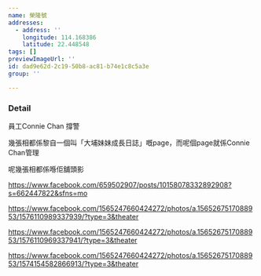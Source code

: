 ```yaml
---
name: 榮隆號
addresses:
  - address: ''
    longitude: 114.168386
    latitude: 22.448548
tags: []
previewImageUrl: ''
id: dad9e62d-2c19-50b8-ac81-b74e1c8c5a3e
group: ''

---
```

### Detail
員工Connie Chan 撐警

幾張相都係黎自一個叫「大埔妹妹成長日誌」嘅page，而呢個page就係Connie Chan管理

呢幾張相都係喺佢舖頭影

https://www.facebook.com/659502907/posts/10158078332892908?s=662447822&sfns=mo

https://www.facebook.com/1565247660424272/photos/a.1565267517088953/1576110989337939/?type=3&theater

https://www.facebook.com/1565247660424272/photos/a.1565267517088953/1576110969337941/?type=3&theater 

https://www.facebook.com/1565247660424272/photos/a.1565267517088953/1574154582866913/?type=3&theater

